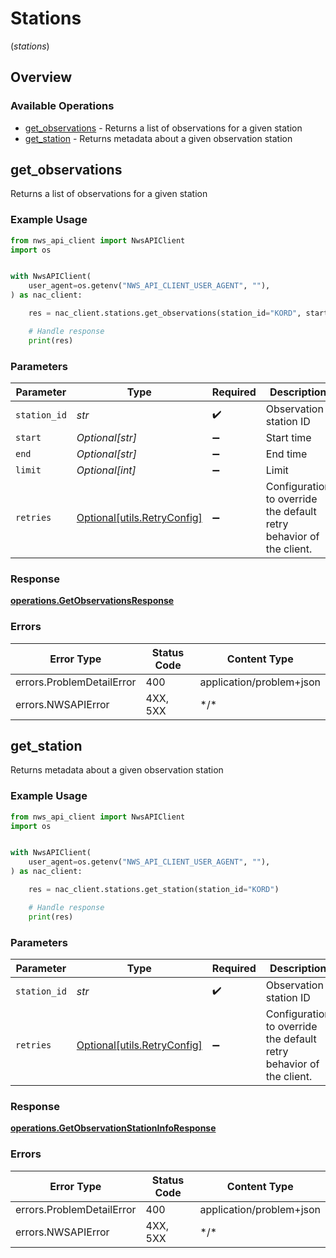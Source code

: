 # Stations
(*stations*)

## Overview

### Available Operations

* [get_observations](#get_observations) - Returns a list of observations for a given station
* [get_station](#get_station) - Returns metadata about a given observation station

## get_observations

Returns a list of observations for a given station

### Example Usage

```python
from nws_api_client import NwsAPIClient
import os


with NwsAPIClient(
    user_agent=os.getenv("NWS_API_CLIENT_USER_AGENT", ""),
) as nac_client:

    res = nac_client.stations.get_observations(station_id="KORD", start="0419", end="0419")

    # Handle response
    print(res)

```

### Parameters

| Parameter                                                           | Type                                                                | Required                                                            | Description                                                         | Example                                                             |
| ------------------------------------------------------------------- | ------------------------------------------------------------------- | ------------------------------------------------------------------- | ------------------------------------------------------------------- | ------------------------------------------------------------------- |
| `station_id`                                                        | *str*                                                               | :heavy_check_mark:                                                  | Observation station ID                                              | KORD                                                                |
| `start`                                                             | *Optional[str]*                                                     | :heavy_minus_sign:                                                  | Start time                                                          | 0419                                                                |
| `end`                                                               | *Optional[str]*                                                     | :heavy_minus_sign:                                                  | End time                                                            | 0419                                                                |
| `limit`                                                             | *Optional[int]*                                                     | :heavy_minus_sign:                                                  | Limit                                                               |                                                                     |
| `retries`                                                           | [Optional[utils.RetryConfig]](../../models/utils/retryconfig.md)    | :heavy_minus_sign:                                                  | Configuration to override the default retry behavior of the client. |                                                                     |

### Response

**[operations.GetObservationsResponse](../../models/operations/getobservationsresponse.md)**

### Errors

| Error Type                | Status Code               | Content Type              |
| ------------------------- | ------------------------- | ------------------------- |
| errors.ProblemDetailError | 400                       | application/problem+json  |
| errors.NWSAPIError        | 4XX, 5XX                  | \*/\*                     |

## get_station

Returns metadata about a given observation station

### Example Usage

```python
from nws_api_client import NwsAPIClient
import os


with NwsAPIClient(
    user_agent=os.getenv("NWS_API_CLIENT_USER_AGENT", ""),
) as nac_client:

    res = nac_client.stations.get_station(station_id="KORD")

    # Handle response
    print(res)

```

### Parameters

| Parameter                                                           | Type                                                                | Required                                                            | Description                                                         | Example                                                             |
| ------------------------------------------------------------------- | ------------------------------------------------------------------- | ------------------------------------------------------------------- | ------------------------------------------------------------------- | ------------------------------------------------------------------- |
| `station_id`                                                        | *str*                                                               | :heavy_check_mark:                                                  | Observation station ID                                              | KORD                                                                |
| `retries`                                                           | [Optional[utils.RetryConfig]](../../models/utils/retryconfig.md)    | :heavy_minus_sign:                                                  | Configuration to override the default retry behavior of the client. |                                                                     |

### Response

**[operations.GetObservationStationInfoResponse](../../models/operations/getobservationstationinforesponse.md)**

### Errors

| Error Type                | Status Code               | Content Type              |
| ------------------------- | ------------------------- | ------------------------- |
| errors.ProblemDetailError | 400                       | application/problem+json  |
| errors.NWSAPIError        | 4XX, 5XX                  | \*/\*                     |